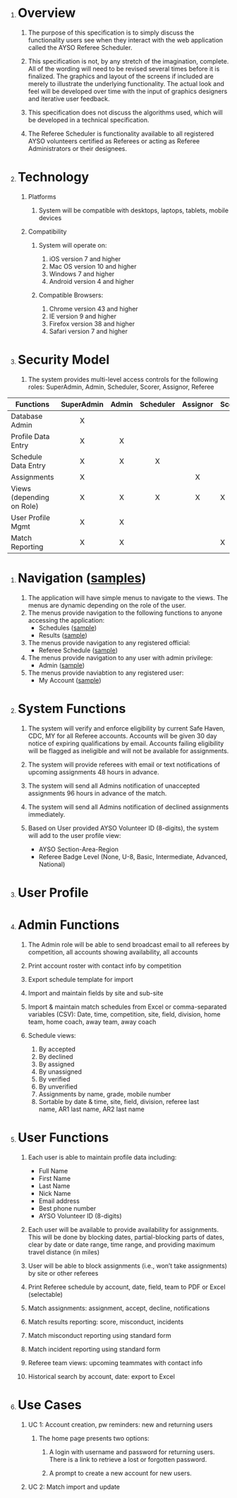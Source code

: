 1.  Overview
    ========
    1.  The purpose of this specification is to simply discuss the
        functionality users see when they interact with the web
        application called the AYSO Referee Scheduler.

    2.  This specification is not, by any stretch of the
        imagination, complete. All of the wording will need to be
        revised several times before it is finalized. The graphics and
        layout of the screens if included are merely to illustrate the
        underlying functionality. The actual look and feel will be
        developed over time with the input of graphics designers and
        iterative user feedback.

    3.  This specification does not discuss the algorithms used, which
        will be developed in a technical specification.

    4.  The Referee Scheduler is functionality available to all
        registered AYSO volunteers certified as Referees or acting as
        Referee Administrators or their designees.

2.  Technology
    ==========
    1.  Platforms

        1.  System will be compatible with desktops, laptops, tablets,
            mobile devices

    2.  Compatibility

        1.  System will operate on:

            1.  iOS version 7 and higher
            2.  Mac OS version 10 and higher
            3.  Windows 7 and higher
            4.  Android version 4 and higher

        3.  Compatible Browsers:
    
            1.  Chrome version 43 and higher
            2.  IE version 9 and higher
            3.  Firefox version 38 and higher
            4.  Safari version 7 and higher

1.  Security Model
    ==============
    1.  The system provides multi-level access controls for the
        following roles: SuperAdmin, Admin, Scheduler, Scorer, Assignor,
        Referee

  | Functions                  | SuperAdmin  | Admin  | Scheduler  | Assignor  | Scorer  | Referee   |
  | -------------------------- | :-----------: | :------: | :----------: | :---------: | :------- | :---------: |
  | Database Admin             | X             |          |              |             |          |             |
  | Profile Data Entry         | X             | X        |              |             |          |             |
  | Schedule Data Entry        | X             | X        | X            |             |          |             |
  | Assignments                | X             |          |              | X           |          |             |
  | Views (depending on Role)  | X             | X        | X            | X           | X        | X           |
  | User Profile Mgmt          | X             | X        |              |             |          | X           |
  | Match Reporting            | X             | X        |              |             | X        | X           |

1.  Navigation ([samples](https://github.com/rrone/refscheduler/blob/master/screensnaps/menus.png))
    ==========
    1. The application will have simple menus to navigate to the views.  The menus are dynamic depending on the role of the user.  
    2. The menus provide navigation to the following functions to anyone accessing the application:
        * Schedules ([sample](https://github.com/rrone/refscheduler/blob/master/screensnaps/menu.schedules.png))
        * Results ([sample](https://github.com/rrone/refscheduler/blob/master/screensnaps/menu.results.png))
    3. The menus provide navigation to any registered official:
        * Referee Schedule ([sample](https://github.com/rrone/refscheduler/blob/master/screensnaps/menu.referee_schedules.png))
    4. The menus provide navigation to any user with admin privilege:
        * Admin ([sample](https://github.com/rrone/refscheduler/blob/master/screensnaps/menus.png))
    5. The menus provide naviabtion to any registered user:
        * My Account ([sample](https://github.com/rrone/refscheduler/blob/master/screensnaps/menu.myaccount.png))

3.  System Functions
    ================
    1.  The system will verify and enforce eligibility by current Safe
        Haven, CDC, MY for all Referee accounts. Accounts will be given
        30 day notice of expiring qualifications by email. Accounts
        failing eligibility will be flagged as ineligible and will not
        be available for assignments.

    2.  The system will provide referees with email or text
        notifications of upcoming assignments 48 hours in advance.

    3.  The system will send all Admins notification of unaccepted
        assignments 96 hours in advance of the match.

    4.  The system will send all Admins notification of declined
        assignments immediately.

    5.  Based on User provided AYSO Volunteer ID (8-digits), the system
        will add to the user profile view:
        * AYSO Section-Area-Region
        * Referee Badge Level (None, U-8, Basic, Intermediate, Advanced, National)

2.  User Profile
    ============
    

2.  Admin Functions
    ===============
    1.  The Admin role will be able to send broadcast email to all
        referees by competition, all accounts showing availability, all
        accounts

    2.  Print account roster with contact info by competition 

    3.  Export schedule template for import

    4.  Import and maintain fields by site and sub-site

    5.  Import & maintain match schedules from Excel or comma-separated
        variables (CSV): Date, time, competition, site, field, division,
        home team, home coach, away team, away coach
    
    6. Schedule views:
        1.  By accepted
        2.  By declined
        3.  By assigned
        4.  By unassigned
        5.  By verified
        6.  By unverified
        7.  Assignments by name, grade, mobile number
        8.  Sortable by date & time, site, field, division, referee last
            name, AR1 last name, AR2 last name

3.  User Functions
    ==============
    1.  Each user is able to maintain profile data including:
        *  Full Name
        *  First Name
        *  Last Name
        *  Nick Name
        *  Email address
        *  Best phone number
        *  AYSO Volunteer ID (8-digits)

    2.  Each user will be available to provide availability
        for assignments. This will be done by blocking dates,
        partial-blocking parts of dates, clear by date or date range,
        time range, and providing maximum travel distance (in miles)

    3.  User will be able to block assignments (i.e., won’t
        take assignments) by site or other referees

    4.  Print Referee schedule by account, date, field, team to PDF or
        Excel (selectable)

    5.  Match assignments: assignment, accept, decline, notifications

    6.  Match results reporting: score, misconduct, incidents

    7.  Match misconduct reporting using standard form

    8.  Match incident reporting using standard form

    9.  Referee team views: upcoming teammates with contact info

    10. Historical search by account, date: export to Excel

4.  Use Cases
    =========
    1.  UC 1: Account creation, pw reminders: new and returning users

        1.  The home page presents two options:

            1.  A login with username and password for returning users.
                There is a link to retrieve a lost or
                forgotten password.

            2.  A prompt to create a new account for new users.

    2.  UC 2: Match import and update
